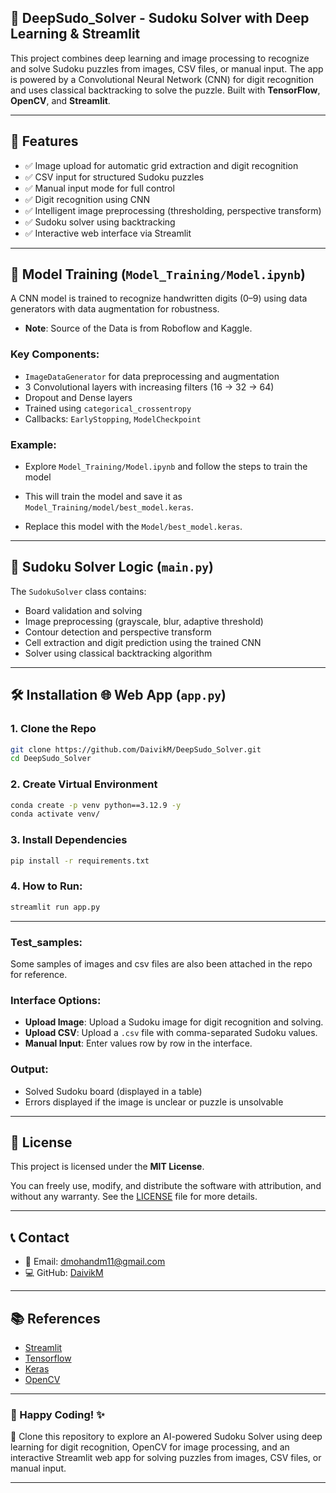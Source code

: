 
## 🧩 DeepSudo_Solver - Sudoku Solver with Deep Learning & Streamlit

This project combines deep learning and image processing to recognize and solve Sudoku puzzles from images, CSV files, or manual input. The app is powered by a Convolutional Neural Network (CNN) for digit recognition and uses classical backtracking to solve the puzzle. 
Built with **TensorFlow**, **OpenCV**, and **Streamlit**.

---

## 🚀 Features

- ✅ Image upload for automatic grid extraction and digit recognition
- ✅ CSV input for structured Sudoku puzzles
- ✅ Manual input mode for full control
- ✅ Digit recognition using CNN
- ✅ Intelligent image preprocessing (thresholding, perspective transform)
- ✅ Sudoku solver using backtracking
- ✅ Interactive web interface via Streamlit

---

## 🧠 Model Training (`Model_Training/Model.ipynb`)

A CNN model is trained to recognize handwritten digits (0–9) using data generators with data augmentation for robustness.
- **Note**: Source of the Data is from Roboflow and Kaggle. 

### Key Components:
- `ImageDataGenerator` for data preprocessing and augmentation
- 3 Convolutional layers with increasing filters (16 → 32 → 64)
- Dropout and Dense layers
- Trained using `categorical_crossentropy`
- Callbacks: `EarlyStopping`, `ModelCheckpoint`

### Example:
- Explore `Model_Training/Model.ipynb` and follow the steps to train the model

- This will train the model and save it as `Model_Training/model/best_model.keras`.

- Replace this model with the `Model/best_model.keras`.

---

## 🧮 Sudoku Solver Logic (`main.py`)

The `SudokuSolver` class contains:
- Board validation and solving
- Image preprocessing (grayscale, blur, adaptive threshold)
- Contour detection and perspective transform
- Cell extraction and digit prediction using the trained CNN
- Solver using classical backtracking algorithm

---

## 🛠️ Installation 🌐 Web App (`app.py`)

### 1. Clone the Repo
```bash
git clone https://github.com/DaivikM/DeepSudo_Solver.git
cd DeepSudo_Solver
```

### 2. Create Virtual Environment
```bash
conda create -p venv python==3.12.9 -y
conda activate venv/
```

### 3. Install Dependencies
```bash
pip install -r requirements.txt
```

### 4. How to Run:
```bash
streamlit run app.py
```
---

### Test_samples:
Some samples of images and csv files are also been attached in the repo for reference.

### Interface Options:
- **Upload Image**: Upload a Sudoku image for digit recognition and solving.
- **Upload CSV**: Upload a `.csv` file with comma-separated Sudoku values.
- **Manual Input**: Enter values row by row in the interface.

### Output:
- Solved Sudoku board (displayed in a table)
- Errors displayed if the image is unclear or puzzle is unsolvable

---

## 📜 License

This project is licensed under the **MIT License**.

You can freely use, modify, and distribute the software with attribution, and without any warranty. See the [LICENSE](LICENSE) file for more details.

---

## 📞 Contact

- 📧 Email: [dmohandm11@gmail.com](mailto:dmohandm11@gmail.com)  
- 💻 GitHub: [DaivikM](https://github.com/DaivikM)

---

## 📚 References

- [Streamlit](https://streamlit.io/)
- [Tensorflow](https://www.tensorflow.org/)
- [Keras](https://keras.io/)
- [OpenCV](https://opencv.org/)

---

### 🚀 Happy Coding! ✨

🧪 Clone this repository to explore an AI-powered Sudoku Solver using deep learning for digit recognition, OpenCV for image processing, and an interactive Streamlit web app for solving puzzles from images, CSV files, or manual input.

---

